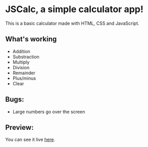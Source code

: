 # JSCalc, a simple calculator app!

This is a basic calculator made with HTML, CSS and JavaScript.

## What's working
- Addition
- Substraction
- Multiply
- Division
- Remainder
- Plus/minus
- Clear

## Bugs:
- Large numbers go over the screen

## Preview:

You can see it live [here](https://drikonricus.github.io/jscalc/).